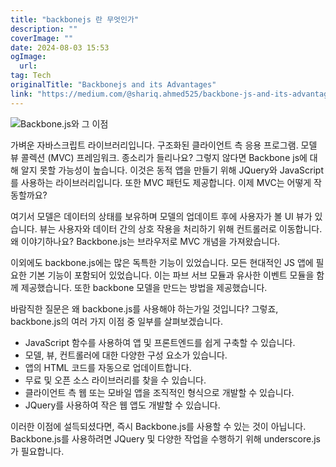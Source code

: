 ```yaml
---
title: "backbonejs 란 무엇인가"
description: ""
coverImage: ""
date: 2024-08-03 15:53
ogImage: 
  url: 
tag: Tech
originalTitle: "Backbonejs and its Advantages"
link: "https://medium.com/@shariq.ahmed525/backbone-js-and-its-advantages-3224ef3b0451"
---
```




![Backbone.js와 그 이점](/assets/img/BackbonejsanditsAdvantages_0.png)

가벼운 자바스크립트 라이브러리입니다. 구조화된 클라이언트 측 응용 프로그램. 모델 뷰 콜렉션 (MVC) 프레임워크. 종소리가 들리나요? 그렇지 않다면 Backbone js에 대해 알지 못할 가능성이 높습니다. 이것은 동적 앱을 만들기 위해 JQuery와 JavaScript를 사용하는 라이브러리입니다. 또한 MVC 패턴도 제공합니다. 이제 MVC는 어떻게 작동할까요?

여기서 모델은 데이터의 상태를 보유하며 모델의 업데이트 후에 사용자가 볼 UI 뷰가 있습니다. 뷰는 사용자와 데이터 간의 상호 작용을 처리하기 위해 컨트롤러로 이동합니다. 왜 이야기하나요? Backbone.js는 브라우저로 MVC 개념을 가져왔습니다.

이외에도 backbone.js에는 많은 독특한 기능이 있었습니다. 모든 현대적인 JS 앱에 필요한 기본 기능이 포함되어 있었습니다. 이는 파브 서브 모듈과 유사한 이벤트 모듈을 함께 제공했습니다. 또한 backbone 모델을 만드는 방법을 제공했습니다.

<div class="content-ad"></div>

바람직한 질문은 왜 backbone.js를 사용해야 하는가일 것입니다? 그렇죠, backbone.js의 여러 가지 이점 중 일부를 살펴보겠습니다.

- JavaScript 함수를 사용하여 앱 및 프론트엔드를 쉽게 구축할 수 있습니다.
- 모델, 뷰, 컨트롤러에 대한 다양한 구성 요소가 있습니다.
- 앱의 HTML 코드를 자동으로 업데이트합니다.
- 무료 및 오픈 소스 라이브러리를 찾을 수 있습니다.
- 클라이언트 측 웹 또는 모바일 앱을 조직적인 형식으로 개발할 수 있습니다.
- JQuery를 사용하여 작은 웹 앱도 개발할 수 있습니다.

이러한 이점에 설득되셨다면, 즉시 Backbone.js를 사용할 수 있는 것이 아닙니다. Backbone.js를 사용하려면 JQuery 및 다양한 작업을 수행하기 위해 underscore.js가 필요합니다.
